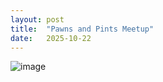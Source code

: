```yaml
---
layout: post
title:  "Pawns and Pints Meetup"
date:   2025-10-22
---
```


![image]({{site.url}}/assets/meetup_photos/2025-10-22.jpg)


